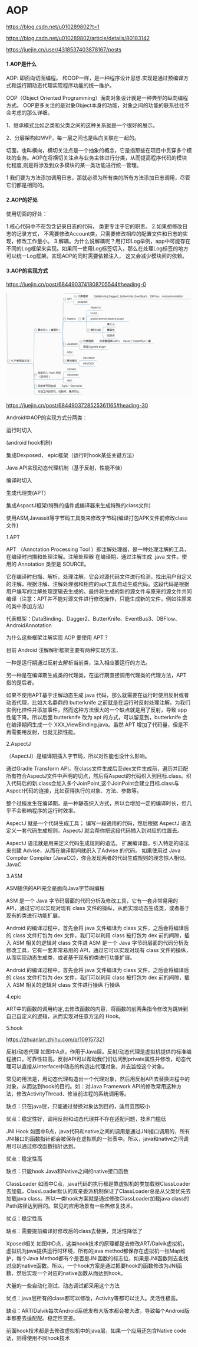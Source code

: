 # AOP

https://blog.csdn.net/u010289802?t=1

https://blog.csdn.net/u010289802/article/details/80183142

https://juejin.cn/user/4318537403878167/posts

#### 1.AOP是什么



AOP:  即面向切面编程。 和OOP一样，是一种程序设计思想.实现是通过预编译方式和运行期动态代理实现程序功能的统一维护。


OOP（Object Oriented Programming）面向对象设计就是一种典型的纵向编程方式。
OOP更多关注的是对象Object本身的功能，对象之间的功能的联系往往不会考虑的那么详细。

1、继承模式比如之类和父类之间的这种关系就是一个很好的展示。


2、分层架构如MVP，每一层之间也是纵向关联在一起的。



切面，也叫横向，横切关注点是一个抽象的概念，它是指那些在项目中贯穿多个模块的业务。AOP在将横切关注点与业务主体进行分类，从而提高程序代码的模块化程度,则是将涉及到众多模块的某一类功能进行统一管理。

1 我们要为方法添加调用日志，那就必须为所有类的所有方法添加日志调用，尽管它们都是相同的。


#### 2.AOP的好处
使用切面的好处：

1.核心代码中不在包含记录日志的代码， 类更专注于它的职责。
2.如果想修改日志的记录方式， 不需要修改Account类，只需要修改相应的配置文件和日志的实现，修改工作量小。
3.解耦。为什么说解耦呢？用打印Log举例，app中可能存在不同的Log框架来实现。如果同一使用Log标签切入，那么在处理Log标签的地方可以统一Log框架。实现AOP的同时需要依赖注入， 这又会减少模块间的依赖。


#### 3.AOP的实现方式

https://juejin.cn/post/6844903741808705544#heading-0

 ![aop1](../img/aop1.png)

https://juejin.cn/post/6844903728525361165#heading-30


Android中AOP的实现方式分两类：

运行时切入

(android hook机制)

集成Dexposed， epic框架（运行时hook某些关键方法）

Java API实现动态代理机制（基于反射，性能不佳）

编译时切入

生成代理类(APT)

集成AspactJ框架(特殊的插件或编译器来生成特殊的class文件)

使用ASM,Javassit等字节码工具类来修改字节码(编译打包APK文件前修改class文件)





1.APT

 APT （Annotation Processing Tool ）即注解处理器，是一种处理注解的工具， 在编译时扫描和处理注解。注解处理器 在编译期，通过注解生成 .java 文件。使用的 Annotation 类型是 SOURCE。

 它在编译时扫描、解析、处理注解。它会对源代码文件进行检测，找出用户自定义的注解，根据注解、注解处理器和相应的apt工具自动生成代码。这段代码是根据用户编写的注解处理逻辑去生成的。最终将生成的新的源文件与原来的源文件共同编译（注意：APT并不能对源文件进行修改操作，只能生成新的文件，例如往原来的类中添加方法）


 代表框架：DataBinding、Dagger2、ButterKnife、EventBus3、DBFlow、AndroidAnnotation

为什么这些框架注解实现 AOP 要使用 APT？

目前 Android 注解解析框架主要有两种实现方法，


一种是运行期通过反射去解析当前类，注入相应要运行的方法。

另一种是在编译期生成类的代理类，在运行期直接调用代理类的代理方法，APT 指的是后者。

如果不使用APT基于注解动态生成 java 代码，那么就需要在运行时使用反射或者动态代理，比如大名鼎鼎的 butterknife 之前就是在运行时反射处理注解，为我们实例化控件并添加事件，然而这种方法很大的一个缺点就是用了反射，导致 app 性能下降。所以后面 butterknife 改为 apt 的方式，可以留意到，butterknife 会在编译期间生成一个 XXX_ViewBinding.java。虽然 APT 增加了代码量，但是不再需要用反射，也就无损性能。


2.AspectJ

（AspectJ）是编译期插入字节码，所以对性能也没什么影响。

通过Gradle Transform API，在class文件生成后至dex文件生成前，遍历并匹配所有符合AspectJ文件中声明的切点，然后将Aspect的代码织入到目标.class。织入代码后的新.class会加入多个JoinPoint,这个JoinPoint会建立目标.class与Aspect代码的连接，比如获得执行的对象、方法、参数等。

整个过程发生在编译期，是一种静态织入方式，所以会增加一定的编译时长，但几乎不会影响程序的运行时效率。


AspectJ 就是一个代码生成工具；
编写一段通用的代码，然后根据 AspectJ 语法定义一套代码生成规则，AspectJ 就会帮你把这段代码插入到对应的位置去。


AspectJ 语法就是用来定义代码生成规则的语法。
扩展编译器，引入特定的语法来创建 Advise，从而在编译期间就织入了Advise 的代码。
如果使用过 Java Compiler Compiler (JavaCC)，你会发现两者的代码生成规则的理念惊人相似。JavaC





3.ASM

ASM提供的API完全是面向Java字节码编程

ASM 是一个 Java 字节码层面的代码分析及修改工具，它有一套非常易用的 API，通过它可以实现对现有 class 文件的操纵，从而实现动态生成类，或者基于现有的类进行功能扩展。

 Android 的编译过程中，首先会将 java 文件编译为 class 文件，之后会将编译后的 class 文件打包为 dex 文件，我们可以利用 class 被打包为 dex 前的间隙，插入 ASM 相关的逻辑对 class 文件进 ASM 是一个 Java 字节码层面的代码分析及修改工具，它有一套非常易用的 API，通过它可以实现对现有 class 文件的操纵，从而实现动态生成类，或者基于现有的类进行功能扩展。

 Android 的编译过程中，首先会将 java 文件编译为 class 文件，之后会将编译后的 class 文件打包为 dex 文件，我们可以利用 class 被打包为 dex 前的间隙，插入 ASM 相关的逻辑对 class 文件进行操纵
行操纵

4.epic

ART中的函数的调用约定,去修改函数的内容，将函数的前两条指令修改为跳转到自己自定义的逻辑，从而实现对任意方法的 Hook。



5.hook

https://zhuanlan.zhihu.com/p/109157321


反射/动态代理
如图中A点，作用于Java层。反射/动态代理是虚拟机提供的标准编程接口，可靠性较高。反射API可以帮助我们们访问到private属性并修改，动态代理可以直接从Interface中动态的构造出代理对象，并去监控这个对象。

常见的用法是，用动态代理构造出一个代理对象，然后用反射API去替换进程中的对象，从而达到hook的目的。如：对Java Framework API的修改常用这种方法，修改ActivityThread、修当前进程的系统调用等。

缺点：只在java层，只能通过替换对象达到目的，适用范围较小

优点：稳定性好，调用反射和动态代理并不存在适配问题，技术门槛低

JNI Hook
如图中B点，java代码和native之间的调用是通过JNI接口调用的，所有JNI接口的函数指针都会被保存在虚拟机的一张表中。所以，java和native之间调用可以通过修改函数指针达到。

优点：稳定性高

缺点：只能hook Java和Native之间的native接口函数

ClassLoader
如图中C点，java代码的执行都是靠虚拟机的类加载器ClassLoader去加载，ClassLoader默认的双亲委派机制保证了ClassLoader总是从父类优先去加载java class。所以一类hook方案就是通过修改ClassLoader加载java class的Path路径达到目的。常见的应用场景有一些热修复技术。

优点：稳定性高

缺点：需要提前编译好修改后的class去替换，灵活性降低了

Xposed相关
如图中D点，这类hook技术的原理都是去修改ART/Dalvik虚拟机，虚拟机为java提供运行时环境，所有的java method都保存在虚拟机一张Map维护，每个Java Method都有个是否是JNI函数的标志位，如果是JNI函数则去查找对应的native函数。所以，一个hook方案是通过把要hook的函数修改为JNI函数，然后实现一个对应的native函数从而达到hook。

大量的一些自动化测试、动态调试都采用这个方法

优点：java层所有的class都可以修改，Activity等都可以注入。灵活性极高。

缺点：ART/Dalvik每次Android系统发布大版本都会被大改，导致每个Android版本都要去适配配。稳定性变差。

前面hook技术都是去修改虚拟机中的java层，如果一个应用还包含Native code话，则得使用不同hook技术



